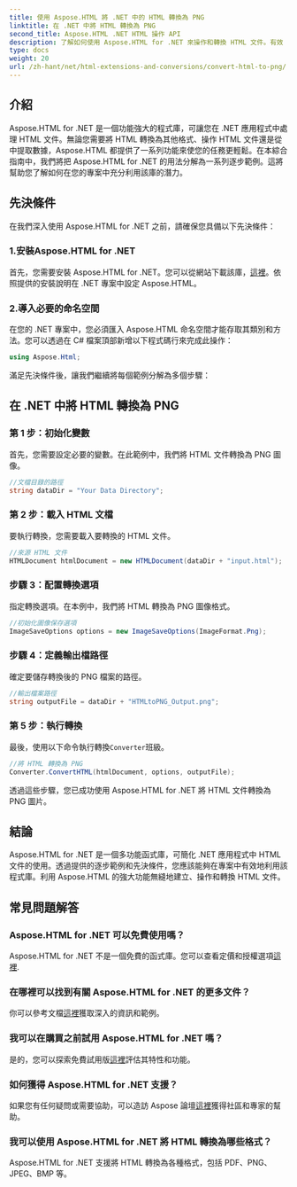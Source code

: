 ```yaml
---
title: 使用 Aspose.HTML 將 .NET 中的 HTML 轉換為 PNG
linktitle: 在 .NET 中將 HTML 轉換為 PNG
second_title: Aspose.HTML .NET HTML 操作 API
description: 了解如何使用 Aspose.HTML for .NET 來操作和轉換 HTML 文件。有效 .NET 開發的逐步指南。
type: docs
weight: 20
url: /zh-hant/net/html-extensions-and-conversions/convert-html-to-png/
---
```


## 介紹

Aspose.HTML for .NET 是一個功能強大的程式庫，可讓您在 .NET 應用程式中處理 HTML 文件。無論您需要將 HTML 轉換為其他格式、操作 HTML 文件還是從中提取數據，Aspose.HTML 都提供了一系列功能來使您的任務更輕鬆。在本綜合指南中，我們將把 Aspose.HTML for .NET 的用法分解為一系列逐步範例。這將幫助您了解如何在您的專案中充分利用該庫的潛力。

## 先決條件

在我們深入使用 Aspose.HTML for .NET 之前，請確保您具備以下先決條件：

### 1.安裝Aspose.HTML for .NET

首先，您需要安裝 Aspose.HTML for .NET。您可以從網站下載該庫，[這裡](https://releases.aspose.com/html/net/)。依照提供的安裝說明在 .NET 專案中設定 Aspose.HTML。

### 2.導入必要的命名空間

在您的 .NET 專案中，您必須匯入 Aspose.HTML 命名空間才能存取其類別和方法。您可以透過在 C# 檔案頂部新增以下程式碼行來完成此操作：

```csharp
using Aspose.Html;
```

滿足先決條件後，讓我們繼續將每個範例分解為多個步驟：

## 在 .NET 中將 HTML 轉換為 PNG

### 第 1 步：初始化變數

首先，您需要設定必要的變數。在此範例中，我們將 HTML 文件轉換為 PNG 圖像。

```csharp
//文檔目錄的路徑
string dataDir = "Your Data Directory";
```

### 第 2 步：載入 HTML 文檔

要執行轉換，您需要載入要轉換的 HTML 文件。 

```csharp
//來源 HTML 文件
HTMLDocument htmlDocument = new HTMLDocument(dataDir + "input.html");
```

### 步驟 3：配置轉換選項

指定轉換選項。在本例中，我們將 HTML 轉換為 PNG 圖像格式。

```csharp
//初始化圖像保存選項
ImageSaveOptions options = new ImageSaveOptions(ImageFormat.Png);
```

### 步驟 4：定義輸出檔路徑

確定要儲存轉換後的 PNG 檔案的路徑。

```csharp
//輸出檔案路徑
string outputFile = dataDir + "HTMLtoPNG_Output.png";
```

### 第 5 步：執行轉換

最後，使用以下命令執行轉換`Converter`班級。

```csharp
//將 HTML 轉換為 PNG
Converter.ConvertHTML(htmlDocument, options, outputFile);
```

透過這些步驟，您已成功使用 Aspose.HTML for .NET 將 HTML 文件轉換為 PNG 圖片。

## 結論

Aspose.HTML for .NET 是一個多功能函式庫，可簡化 .NET 應用程式中 HTML 文件的使用。透過提供的逐步範例和先決條件，您應該能夠在專案中有效地利用該程式庫。利用 Aspose.HTML 的強大功能無縫地建立、操作和轉換 HTML 文件。

## 常見問題解答

### Aspose.HTML for .NET 可以免費使用嗎？
 Aspose.HTML for .NET 不是一個免費的函式庫。您可以查看定價和授權選項[這裡](https://purchase.aspose.com/buy).

### 在哪裡可以找到有關 Aspose.HTML for .NET 的更多文件？
你可以參考文檔[這裡](https://reference.aspose.com/html/net/)獲取深入的資訊和範例。

### 我可以在購買之前試用 Aspose.HTML for .NET 嗎？
是的，您可以探索免費試用版[這裡](https://releases.aspose.com/)評估其特性和功能。

### 如何獲得 Aspose.HTML for .NET 支援？
如果您有任何疑問或需要協助，可以造訪 Aspose 論壇[這裡](https://forum.aspose.com/)獲得社區和專家的幫助。

### 我可以使用 Aspose.HTML for .NET 將 HTML 轉換為哪些格式？
Aspose.HTML for .NET 支援將 HTML 轉換為各種格式，包括 PDF、PNG、JPEG、BMP 等。